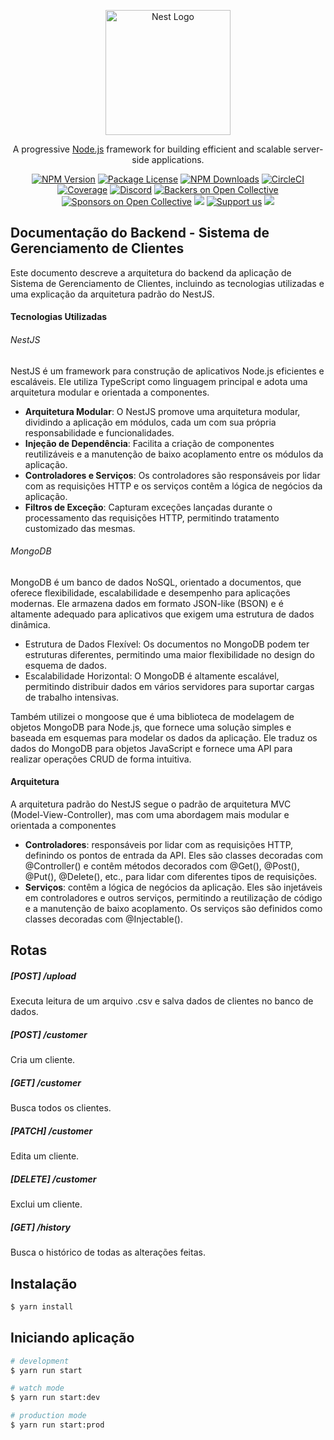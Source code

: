 <p align="center">
  <a href="http://nestjs.com/" target="blank"><img src="https://nestjs.com/img/logo-small.svg" width="200" alt="Nest Logo" /></a>
</p>

[circleci-image]: https://img.shields.io/circleci/build/github/nestjs/nest/master?token=abc123def456
[circleci-url]: https://circleci.com/gh/nestjs/nest

  <p align="center">A progressive <a href="http://nodejs.org" target="_blank">Node.js</a> framework for building efficient and scalable server-side applications.</p>
    <p align="center">
<a href="https://www.npmjs.com/~nestjscore" target="_blank"><img src="https://img.shields.io/npm/v/@nestjs/core.svg" alt="NPM Version" /></a>
<a href="https://www.npmjs.com/~nestjscore" target="_blank"><img src="https://img.shields.io/npm/l/@nestjs/core.svg" alt="Package License" /></a>
<a href="https://www.npmjs.com/~nestjscore" target="_blank"><img src="https://img.shields.io/npm/dm/@nestjs/common.svg" alt="NPM Downloads" /></a>
<a href="https://circleci.com/gh/nestjs/nest" target="_blank"><img src="https://img.shields.io/circleci/build/github/nestjs/nest/master" alt="CircleCI" /></a>
<a href="https://coveralls.io/github/nestjs/nest?branch=master" target="_blank"><img src="https://coveralls.io/repos/github/nestjs/nest/badge.svg?branch=master#9" alt="Coverage" /></a>
<a href="https://discord.gg/G7Qnnhy" target="_blank"><img src="https://img.shields.io/badge/discord-online-brightgreen.svg" alt="Discord"/></a>
<a href="https://opencollective.com/nest#backer" target="_blank"><img src="https://opencollective.com/nest/backers/badge.svg" alt="Backers on Open Collective" /></a>
<a href="https://opencollective.com/nest#sponsor" target="_blank"><img src="https://opencollective.com/nest/sponsors/badge.svg" alt="Sponsors on Open Collective" /></a>
  <a href="https://paypal.me/kamilmysliwiec" target="_blank"><img src="https://img.shields.io/badge/Donate-PayPal-ff3f59.svg"/></a>
    <a href="https://opencollective.com/nest#sponsor"  target="_blank"><img src="https://img.shields.io/badge/Support%20us-Open%20Collective-41B883.svg" alt="Support us"></a>
  <a href="https://twitter.com/nestframework" target="_blank"><img src="https://img.shields.io/twitter/follow/nestframework.svg?style=social&label=Follow"></a>
</p>
  <!--[![Backers on Open Collective](https://opencollective.com/nest/backers/badge.svg)](https://opencollective.com/nest#backer)
  [![Sponsors on Open Collective](https://opencollective.com/nest/sponsors/badge.svg)](https://opencollective.com/nest#sponsor)-->

## Documentação do Backend - Sistema de Gerenciamento de Clientes

Este documento descreve a arquitetura do backend da aplicação de Sistema de Gerenciamento de Clientes, incluindo as tecnologias utilizadas e uma explicação da arquitetura padrão do NestJS.

#### Tecnologias Utilizadas


###### NestJS

NestJS é um framework para construção de aplicativos Node.js eficientes e escaláveis. Ele utiliza TypeScript como linguagem principal e adota uma arquitetura modular e orientada a componentes.
- **Arquitetura Modular**: O NestJS promove uma arquitetura modular, dividindo a aplicação em módulos, cada um com sua própria responsabilidade e funcionalidades.
- **Injeção de Dependência**: Facilita a criação de componentes reutilizáveis e a manutenção de baixo acoplamento entre os módulos da aplicação.
- **Controladores e Serviços**: Os controladores são responsáveis por lidar com as requisições HTTP e os serviços contêm a lógica de negócios da aplicação.
- **Filtros de Exceção**: Capturam exceções lançadas durante o processamento das requisições HTTP, permitindo tratamento customizado das mesmas.

###### MongoDB
MongoDB é um banco de dados NoSQL, orientado a documentos, que oferece flexibilidade, escalabilidade e desempenho para aplicações modernas. Ele armazena dados em formato JSON-like (BSON) e é altamente adequado para aplicativos que exigem uma estrutura de dados dinâmica.

- Estrutura de Dados Flexível: Os documentos no MongoDB podem ter estruturas diferentes, permitindo uma maior flexibilidade no design do esquema de dados.
- Escalabilidade Horizontal: O MongoDB é altamente escalável, permitindo distribuir dados em vários servidores para suportar cargas de trabalho intensivas.

Também utilizei o mongoose que é uma biblioteca de modelagem de objetos MongoDB para Node.js, que fornece uma solução simples e baseada em esquemas para modelar os dados da aplicação. Ele traduz os dados do MongoDB para objetos JavaScript e fornece uma API para realizar operações CRUD de forma intuitiva.

#### Arquitetura
A arquitetura padrão do NestJS segue o padrão de arquitetura MVC (Model-View-Controller), mas com uma abordagem mais modular e orientada a componentes
- **Controladores**: responsáveis por lidar com as requisições HTTP, definindo os pontos de entrada da API. Eles são classes decoradas com @Controller() e contêm métodos decorados com @Get(), @Post(), @Put(), @Delete(), etc., para lidar com diferentes tipos de requisições.
- **Serviços**: contêm a lógica de negócios da aplicação. Eles são injetáveis em controladores e outros serviços, permitindo a reutilização de código e a manutenção de baixo acoplamento. Os serviços são definidos como classes decoradas com @Injectable().

## Rotas

##### [POST] /upload
Executa leitura de um arquivo .csv e salva dados de clientes no banco de dados.
##### [POST] /customer
Cria um cliente.
##### [GET] /customer
Busca todos os clientes.
##### [PATCH] /customer
Edita um cliente.
##### [DELETE] /customer
Exclui um cliente.
##### [GET] /history
Busca o histórico de todas as alterações feitas.

## Instalação

```bash
$ yarn install
```

## Iniciando aplicação

```bash
# development
$ yarn run start

# watch mode
$ yarn run start:dev

# production mode
$ yarn run start:prod
```
